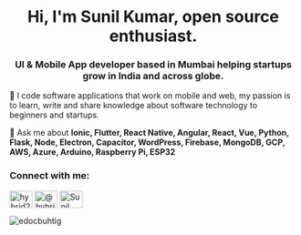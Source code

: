 <h1 align="center">Hi, I'm Sunil Kumar, open source enthusiast.</h1>
<h3 align="center">UI & Mobile App developer based in Mumbai helping startups grow in India and across globe.</h3>

🔭 I code software applications that work on mobile and web, my passion is to learn, write and share knowledge about software technology to beginners and startups.

💬 Ask me about **Ionic, Flutter, React Native, Angular, React, Vue, Python, Flask, Node, Electron, Capacitor, WordPress, Firebase, MongoDB, GCP, AWS, Azure, Arduino, Raspberry Pi, ESP32**

<h3 align="left">Connect with me:</h3>

<a href="https://tinyurl.com/fha968df" target="_blank"><img align="center" src="https://cdn.jsdelivr.net/npm/simple-icons@3.1.0/icons/youtube.svg" alt="hybrid2native" height="30" width="40" /></a>
<a href="https://tinyurl.com/7zbwajxf" target="_blank"><img align="center" src="https://cdn.jsdelivr.net/npm/simple-icons@3.0.1/icons/medium.svg" alt="@hybrid2native" height="30" width="40" /></a>
<a href="https://tinyurl.com/fha968df" target="_blank"><img align="center" src="https://cdn.jsdelivr.net/npm/simple-icons@3.1.0/icons/stackoverflow.svg" alt="Sunil Kumar Profile" height="30" width="40" /></a>

<p><img align="center" src="https://github-readme-stats.vercel.app/api?username=edocbuhtig&show_icons=true&theme=dark&locale=en" alt="edocbuhtig" /></p>
